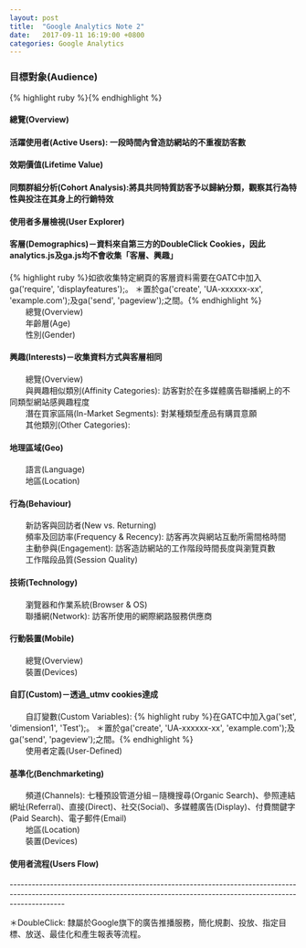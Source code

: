 ```yaml
---
layout: post
title:  "Google Analytics Note 2"
date:   2017-09-11 16:19:00 +0800
categories: Google Analytics
---
```

<h3>目標對象(Audience)</h3>
{% highlight ruby %}{% endhighlight %}
<h4>總覽(Overview)</h4>
<h4>活躍使用者(Active Users): 一段時間內曾造訪網站的不重複訪客數</h4>
<h4>效期價值(Lifetime Value)</h4>
<h4>同類群組分析(Cohort Analysis):將具共同特質訪客予以歸納分類，觀察其行為特性與投注在其身上的行銷特效</h4>
<h4>使用者多層檢視(User Explorer)</h4>
<h4>客層(Demographics)－資料來自第三方的DoubleClick Cookies，因此analytics.js及ga.js均不會收集「客層、興趣」</h4>
{% highlight ruby %}如欲收集特定網頁的客層資料需要在GATC中加入ga('require', 'displayfeatures');。
＊置於ga('create', 'UA-xxxxxx-xx', 'example.com');及ga('send', 'pageview');之間。{% endhighlight %}<br>
　　總覽(Overview)<br>
　　年齡層(Age)<br>
　　性別(Gender)<br>
<h4>興趣(Interests)－收集資料方式與客層相同</h4>
　　總覽(Overview)<br>
　　與興趣相似類別(Affinity Categories): 訪客對於在多媒體廣告聯播網上的不同類型網站感興趣程度<br>
　　潛在買家區隔(In-Market Segments): 對某種類型產品有購買意願<br>
　　其他類別(Other Categories): <br>
<h4>地理區域(Geo)</h4>
　　語言(Language)<br>
　　地區(Location)<br>
<h4>行為(Behaviour)</h4>
　　新訪客與回訪者(New vs. Returning)<br>
　　頻率及回訪率(Frequency & Recency): 訪客再次與網站互動所需間格時間<br>
　　主動參與(Engagement): 訪客造訪網站的工作階段時間長度與瀏覽頁數<br>
　　工作階段品質(Session Quality)<br>
<h4>技術(Technology)</h4>
　　瀏覽器和作業系統(Browser & OS)<br>
　　聯播網(Network): 訪客所使用的網際網路服務供應商<br>
<h4>行動裝置(Mobile)</h4>
　　總覽(Overview)<br>
　　裝置(Devices)<br>
<h4>自訂(Custom)－透過_utmv cookies達成</h4>
　　自訂變數(Custom Variables): 
{% highlight ruby %}在GATC中加入ga('set', 'dimension1', 'Test');。
＊置於ga('create', 'UA-xxxxxx-xx', 'example.com');及ga('send', 'pageview');之間。{% endhighlight %}<br>
　　使用者定義(User-Defined)<br>
<h4>基準化(Benchmarketing)</h4>
　　頻道(Channels): 七種預設管道分組－隨機搜尋(Organic Search)、參照連結網址(Referral)、直接(Direct)、社交(Social)、多媒體廣告(Display)、付費關鍵字(Paid Search)、電子郵件(Email)<br>
　　地區(Location)<br>
　　裝置(Devices)<br>
<h4>使用者流程(Users Flow)</h4>


---------------------------------------------------------------------------------------------------------------------------------------------------------------------------<br>

＊DoubleClick: 隸屬於Google旗下的廣告推播服務，簡化規劃、投放、指定目標、放送、最佳化和產生報表等流程。<br>


